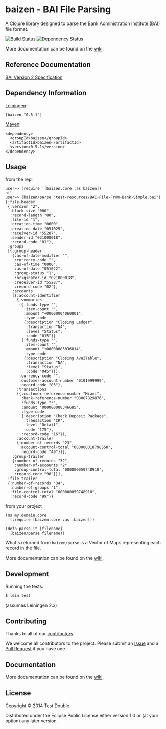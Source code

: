 # baizen - BAI File Parsing

A Clojure library designed to parse the Bank Administration Institute (BAI) file format.

[![Build Status](https://travis-ci.org/testdouble/baizen.png?branch=main)](https://travis-ci.org/testdouble/baizen)
[![Dependency Status](https://www.versioneye.com/user/projects/52fcfed1ec1375683f00013a/badge.png)](https://www.versioneye.com/user/projects/52fcfed1ec1375683f00013a)

More documentation can be found on the [wiki](https://github.com/testdouble/baizen/wiki).

## Reference Documentation

[BAI Version 2 Specification](http://www.bai.org/Libraries/Site-General-Downloads/Cash_Management_2005.sflb.ashx)

## Dependency Information

[Leiningen](https://github.com/technomancy/leiningen/):

```
[baizen "0.5.1"]
```

[Maven](http://maven.apache.org/):

```
<dependency>
  <groupId>baizen</groupId>
  <artifactId>baizen</artifactId>
  <version>0.5.1</version>
</dependency>
```

## Usage

from the repl

```
user=> (require '[baizen.core :as baizen])
nil
user=> (baizen/parse "test-resources/BAI-File-From-Bank-Simple.bai")
{:file-header
 {:version "2",
  :block-size "080",
  :record-length "80",
  :file-id "1",
  :creation-time "0600",
  :creation-date "051025",
  :receiver-id "55287",
  :sender-id "021000018",
  :record-code "01"},
 :groups
 [{:group-header
   {:as-of-date-modifier "",
    :currency-code "",
    :as-of-time "0000",
    :as-of-date "051022",
    :group-status "1",
    :originator-id "021000018",
    :receiver-id "55287",
    :record-code "02"},
   :accounts
   [{:account-identifier
     {:summaries
      ({:funds-type "",
        :item-count "",
        :amount "+00000004060801",
        :type-code
        {:description "Closing Ledger",
         :transaction "NA",
         :level "Status",
         :code "015"}}
       {:funds-type "",
        :item-count "",
        :amount "+00000003836014",
        :type-code
        {:description "Closing Available",
         :transaction "NA",
         :level "Status",
         :code "045"}}),
      :currency-code "",
      :customer-account-number "0101999999",
      :record-code "03"},
     :transactions
     ({:customer-reference-number "Miami",
       :bank-reference-number "00087829876",
       :funds-type "Z",
       :amount "000000000346685",
       :type-code
       {:description "Check Deposit Package",
        :transaction "CR",
        :level "Detail",
        :code "175"},
       :record-code "16"}),
     :account-trailer
     {:number-of-records "23",
      :account-control-total "000000018798558",
      :record-code "49"}}],
   :group-trailer
   {:number-of-records "32",
    :number-of-accounts "2",
    :group-control-total "000000059748918",
    :record-code "98"}}],
 :file-trailer
 {:number-of-records "34",
  :number-of-groups "1",
  :file-control-total "000000059748918",
  :record-code "99"}}
```

from your project

```
(ns my.domain.core
  (:require [baizen.core :as :baizen]))

(defn parse-it [filename]
  (baizen/parse filename))
```

What's returned from `baizen/parse` is a Vector of Maps representing
each record in the file.

More documentation can be found on the
[wiki](https://github.com/testdouble/baizen/wiki).

## Development

Running the tests:

```
$ lein test
```

(assumes Leiningen 2.x)

## Contributing

Thanks to all of our [contributors](https://github.com/testdouble/baizen/graphs/contributors).

We welcome all contributors to the project. Please submit an [Issue](https://github.com/testdouble/baizen/issues)
and a [Pull Request](https://github.com/testdouble/baizen/pulls) if you have one.

## Documentation

More documentation can be found on the [wiki](https://github.com/testdouble/baizen/wiki).

## License

Copyright © 2014 Test Double

Distributed under the Eclipse Public License either version 1.0 or (at
your option) any later version.
